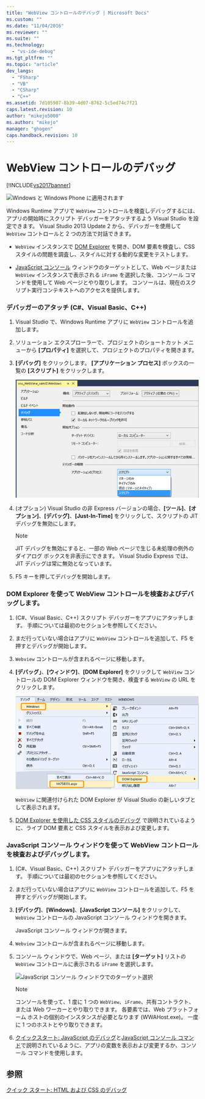 ```yaml
---
title: "WebView コントロールのデバッグ | Microsoft Docs"
ms.custom: ""
ms.date: "11/04/2016"
ms.reviewer: ""
ms.suite: ""
ms.technology: 
  - "vs-ide-debug"
ms.tgt_pltfrm: ""
ms.topic: "article"
dev_langs: 
  - "FSharp"
  - "VB"
  - "CSharp"
  - "C++"
ms.assetid: 7d105907-8b39-4d07-8762-5c5ed74c7f21
caps.latest.revision: 10
author: "mikejo5000"
ms.author: "mikejo"
manager: "ghogen"
caps.handback.revision: 10
---
```

# WebView コントロールのデバッグ
[!INCLUDE[vs2017banner](../code-quality/includes/vs2017banner.md)]

![Windows と Windows Phone に適用されます](~/docs/debugger/media/windows_and_phone_content.png "windows\_and\_phone\_content")  
  
 Windows Runtime アプリで `WebView` コントロールを検査しデバッグするには、アプリの開始時にスクリプト デバッガーをアタッチするよう Visual Studio を設定できます。  Visual Studio 2013 Update 2 から、デバッガーを使用して `WebView` コントロールと 2 つの方法で対話できます。  
  
-   `WebView` インスタンスで [DOM Explorer](../debugger/quickstart-debug-html-and-css.md) を開き、DOM 要素を検査し、CSS スタイルの問題を調査し、スタイルに対する動的な変更をテストします。  
  
-   [JavaScript コンソール](../debugger/javascript-console-commands.md) ウィンドウのターゲットとして、Web ページまたは `WebView` インスタンスで表示される `iFrame` を選択した後、コンソール コマンドを使用して Web ページとやり取りします。  コンソールは、現在のスクリプト実行コンテキストへのアクセスを提供します。  
  
### デバッガーのアタッチ \(C\#、Visual Basic、C\+\+\)  
  
1.  Visual Studio で、Windows Runtime アプリに `WebView` コントロールを追加します。  
  
2.  ソリューション エクスプローラーで、プロジェクトのショートカット メニューから **\[プロパティ\]** を選択して、プロジェクトのプロパティを開きます。  
  
3.  **\[デバッグ\]** をクリックします。  **\[アプリケーション プロセス\]** ボックスの一覧の **\[スクリプト\]** をクリックします。  
  
     ![スクリプト デバッガのアタッチ](../debugger/media/js_dom_webview_script_debugger.png "JS\_DOM\_WebView\_Script\_Debugger")  
  
4.  \(オプション\) Visual Studio の非 Express バージョンの場合、**\[ツール\]**、**\[オプション\]**、**\[デバッグ\]**、**\[Just\-In\-Time\]** をクリックして、スクリプトの JIT デバッグを無効にします。  
  
    > [!NOTE]
    >  JIT デバッグを無効にすると、一部の Web ページで生じる未処理の例外のダイアログ ボックスを非表示にできます。  Visual Studio Express では、JIT デバッグは常に無効となっています。  
  
5.  F5 キーを押してデバッグを開始します。  
  
### DOM Explorer を使って WebView コントロールを検査およびデバッグします。  
  
1.  \(C\#、Visual Basic、C\+\+\) スクリプト デバッガーをアプリにアタッチします。  手順については最初のセクションを参照してください。  
  
2.  まだ行っていない場合はアプリに `WebView` コントロールを追加して、F5 を押すとデバッグが開始します。  
  
3.  `Webview` コントロールが含まれるページに移動します。  
  
4.  **\[デバッグ」**、**\[ウィンドウ\]**、**\[DOM Explorer\]** をクリックして `WebView` コントロールの DOM Explorer ウィンドウを開き、検査する `WebView` の URL をクリックします。  
  
     ![DOM Explorer を開く](../debugger/media/js_dom_webview.png "JS\_DOM\_WebView")  
  
     `WebView` に関連付けられた DOM Explorer が Visual Studio の新しいタブとして表示されます。  
  
5.  [DOM Explorer を使用した CSS スタイルのデバッグ](../debugger/debug-css-styles-using-dom-explorer.md) で説明されているように、ライブ DOM 要素と CSS スタイルを表示および変更します。  
  
### JavaScript コンソール ウィンドウを使って WebView コントロールを検査およびデバッグします。  
  
1.  \(C\#、Visual Basic、C\+\+\) スクリプト デバッガーをアプリにアタッチします。  手順については最初のセクションを参照してください。  
  
2.  まだ行っていない場合はアプリに `WebView` コントロールを追加して、F5 を押すとデバッグが開始します。  
  
3.  **\[デバッグ\]**、**\[Windows\]**、**\[JavaScript コンソール\]** をクリックして、`WebView` コントロールの JavaScript コンソール ウィンドウを開きます。  
  
     JavaScript コンソール ウィンドウが開きます。  
  
4.  `Webview` コントロールが含まれるページに移動します。  
  
5.  コンソール ウィンドウで、Web ページ、または **\[ターゲット\]** リストの `WebView` コントロールに表示される `iFrame` を選択します。  
  
     ![JavaScript コンソール ウィンドウでのターゲット選択](~/docs/debugger/media/js_console_target.png "JS\_Console\_Target")  
  
    > [!NOTE]
    >  コンソールを使って、1 度に 1 つの `WebView`、`iFrame`、共有コントラクト、または Web ワーカーとやり取りできます。  各要素では、Web プラットフォーム ホストの個別のインスタンスが必要となります \(WWAHost.exe\)。  一度に 1 つのホストとやり取りできます。  
  
6.  [クイックスタート: JavaScript のデバッグ](../debugger/quickstart-debug-javascript-using-the-console.md)と[JavaScript コンソール コマンド](../debugger/javascript-console-commands.md)で説明されているように、アプリの変数を表示および変更するか、コンソール コマンドを使用します。  
  
## 参照  
 [クイック スタート: HTML および CSS のデバッグ](../debugger/quickstart-debug-html-and-css.md)